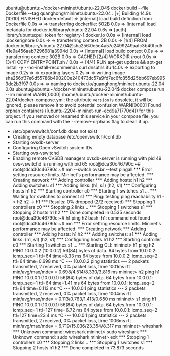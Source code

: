 ubuntu@ubuntu:~/docker-mininet/ubuntu-22.04$ docker build --file Dockerfile --tag quanghong/mininet:ubuntu-22.04 .
[+] Building 14.9s (10/10) FINISHED                                                              docker:default
 => [internal] load build definition from Dockerfile                                                       0.0s
 => => transferring dockerfile: 502B                                                                       0.0s
 => [internal] load metadata for docker.io/library/ubuntu:22.04                                            0.6s
 => [auth] library/ubuntu:pull token for registry-1.docker.io                                              0.0s
 => [internal] load .dockerignore                                                                          0.0s
 => => transferring context: 2B                                                                            0.0s
 => [1/4] FROM docker.io/library/ubuntu:22.04@sha256:0e5e4a57c2499249aafc3b40fcd541e9a456aab7296681a3994d  0.0s
 => [internal] load build context                                                                          0.0s
 => => transferring context: 302B                                                                          0.0s
 => CACHED [2/4] WORKDIR /root                                                                             0.0s
 => [3/4] COPY ENTRYPOINT.sh /                                                                             0.0s
 => [4/4] RUN apt-get update && apt-get install -y --no-install-recommends     curl     dnsutils     ifu  14.0s
 => exporting to image                                                                                     0.2s 
 => => exporting layers                                                                                    0.2s 
 => => writing image sha256:f37e6d55786b490200e240473dc57a9fd7ec6fc855d25bb697eb9953dc2b3f97               0.0s 
 => => naming to docker.io/quanghong/mininet:ubuntu-22.04                                                  0.0s 
ubuntu@ubuntu:~/docker-mininet/ubuntu-22.04$ docker compose run --rm mininet
WARN[0000] /home/ubuntu/docker-mininet/ubuntu-22.04/docker-compose.yml: the attribute `version` is obsolete, it will be ignored, please remove it to avoid potential confusion 
WARN[0000] Found orphan containers ([ubuntu-2204-mininet-run-ecd9a71770d4]) for this project. If you removed or renamed this service in your compose file, you can run this command with the --remove-orphans flag to clean it up. 
 * /etc/openvswitch/conf.db does not exist
 * Creating empty database /etc/openvswitch/conf.db
 * Starting ovsdb-server
 * Configuring Open vSwitch system IDs
 * Starting ovs-vswitchd
 * Enabling remote OVSDB managers
ovsdb-server is running with pid 49
ovs-vswitchd is running with pid 65
root@dca30c46790c:~# 
root@dca30c46790c:~# mn --switch ovsbr --test pingall
*** Error setting resource limits. Mininet's performance may be affected.
*** Creating network
*** Adding controller
*** Adding hosts:
h1 h2 
*** Adding switches:
s1 
*** Adding links:
(h1, s1) (h2, s1) 
*** Configuring hosts
h1 h2 
*** Starting controller
c0 
*** Starting 1 switches
s1 ...
*** Waiting for switches to connect
s1 
*** Ping: testing ping reachability
h1 -> h2 
h2 -> h1 
*** Results: 0% dropped (2/2 received)
*** Stopping 1 controllers
c0 
*** Stopping 2 links
..
*** Stopping 1 switches
s1 
*** Stopping 2 hosts
h1 h2 
*** Done
completed in 0.535 seconds
root@dca30c46790c:~# h1 ping h2
bash: h1: command not found
root@dca30c46790c:~# mn
*** Error setting resource limits. Mininet's performance may be affected.
*** Creating network
*** Adding controller
*** Adding hosts:
h1 h2 
*** Adding switches:
s1 
*** Adding links:
(h1, s1) (h2, s1) 
*** Configuring hosts
h1 h2 
*** Starting controller
c0 
*** Starting 1 switches
s1 ...
*** Starting CLI:
mininet> h1 ping h2
PING 10.0.0.2 (10.0.0.2) 56(84) bytes of data.
64 bytes from 10.0.0.2: icmp_seq=1 ttl=64 time=8.33 ms
64 bytes from 10.0.0.2: icmp_seq=2 ttl=64 time=0.698 ms
^C
--- 10.0.0.2 ping statistics ---
2 packets transmitted, 2 received, 0% packet loss, time 1001ms
rtt min/avg/max/mdev = 0.698/4.514/8.330/3.816 ms
mininet> h2 ping h1
PING 10.0.0.1 (10.0.0.1) 56(84) bytes of data.
64 bytes from 10.0.0.1: icmp_seq=1 ttl=64 time=1.41 ms
64 bytes from 10.0.0.1: icmp_seq=2 ttl=64 time=0.113 ms
^C
--- 10.0.0.1 ping statistics ---
2 packets transmitted, 2 received, 0% packet loss, time 1004ms
rtt min/avg/max/mdev = 0.113/0.763/1.413/0.650 ms
mininet> s1 ping h1
PING 10.0.0.1 (10.0.0.1) 56(84) bytes of data.
64 bytes from 10.0.0.1: icmp_seq=1 ttl=127 time=6.72 ms
64 bytes from 10.0.0.1: icmp_seq=2 ttl=127 time=23.4 ms
^C
--- 10.0.0.1 ping statistics ---
2 packets transmitted, 2 received, 0% packet loss, time 1006ms
rtt min/avg/max/mdev = 6.719/15.036/23.354/8.317 ms
mininet> wireshark
*** Unknown command: wireshark
mininet> sudo wireshark
*** Unknown command: sudo wireshark
mininet> exit
*** Stopping 1 controllers
c0 
*** Stopping 2 links
..
*** Stopping 1 switches
s1 
*** Stopping 2 hosts
h1 h2 
*** Done
completed in 73.873 seconds